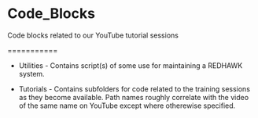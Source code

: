 Code_Blocks
===========

Code blocks related to our YouTube tutorial sessions

===========
 - Utilities -
    Contains script(s) of some use for maintaining a REDHAWK system.

 - Tutorials - 
    Contains subfolders for code related to the training sessions as they become available.  Path names roughly correlate with the video of the same name on YouTube except where otherewise specified.
    